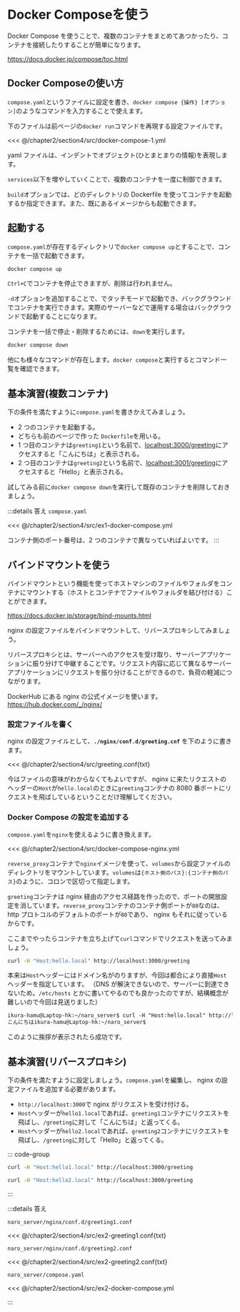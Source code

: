 # Docker Composeを使う

Docker Compose を使うことで、複数のコンテナをまとめてあつかったり、コンテナを接続したりすることが簡単になります。

https://docs.docker.jp/compose/toc.html

## Docker Composeの使い方

`compose.yaml`というファイルに設定を書き、`docker compose {操作} [オプション]`のようなコマンドを入力することで使えます。

下のファイルは前ページの`docker run`コマンドを再現する設定ファイルです。

<<< @/chapter2/section4/src/docker-compose-1.yml

yaml ファイルは、インデントでオブジェクト(ひとまとまりの情報)を表現します。

`services`以下を増やしていくことで、複数のコンテナを一度に制御できます。

`build`オプションでは、どのディレクトリの Dockerfile を使ってコンテナを起動するか指定できます。また、既にあるイメージからも起動できます。

## 起動する

`compose.yaml`が存在するディレクトリで`docker compose up`とすることで、コンテナを一括で起動できます。

```sh
docker compose up
```

`Ctrl+C`でコンテナを停止できますが、削除は行われません。

`-d`オプションを追加することで、でタッチモードで起動でき、バックグラウンドでコンテナを実行できます。実際のサーバーなどで運用する場合はバックグラウンドで起動することになります。

コンテナを一括で停止・削除するためには、`down`を実行します。

```sh
docker compose down
```

他にも様々なコマンドが存在します。`docker compose`と実行するとコマンド一覧を確認できます。

## 基本演習(複数コンテナ)

下の条件を満たすように`compose.yaml`を書きかえてみましょう。

- 2 つのコンテナを起動する。
- どちらも前のページで作った `Dockerfile`を用いる。
- 1 つ目のコンテナは`greeting1`という名前で、<a href="http://localhost:3000/greeting">localhost:3000/greeting</a>にアクセスすると「こんにちは」と表示される。
- 2 つ目のコンテナは`greeting2`という名前で、<a href="http://localhost:3001/greeting">localhost:3001/greeting</a>にアクセスすると「Hello」と表示される。

試してみる前に`docker compose down`を実行して既存のコンテナを削除しておきましょう。

:::details 答え
`compose.yaml`

<<< @/chapter2/section4/src/ex1-docker-compose.yml

コンテナ側のポート番号は、2 つのコンテナで異なっていればよいです。
:::

## バインドマウントを使う

バインドマウントという機能を使ってホストマシンのファイルやフォルダをコンテナにマウントする（ホストとコンテナでファイルやフォルダを結び付ける）ことができます。

https://docs.docker.jp/storage/bind-mounts.html

nginx の設定ファイルをバインドマウントして、リバースプロキシしてみましょう。

リバースプロキシとは、サーバーへのアクセスを受け取り、サーバーアプリケーションに振り分けて中継することです。リクエスト内容に応じて異なるサーバーアプリケーションにリクエストを振り分けることができるので、負荷の軽減につながります。

DockerHub にある nginx の公式イメージを使います。
https://hub.docker.com/_/nginx/

### 設定ファイルを書く

nginx の設定ファイルとして、**`./nginx/conf.d/greeting.cnf`** を下のように書きます。

<<< @/chapter2/section4/src/greeting.conf{txt}

今はファイルの意味がわからなくてもよいですが、 nginx に来たリクエストのヘッダーの`Host`が`hello.local`のときに`greeting`コンテナの 8080 番ポートにリクエストを飛ばしているということだけ理解してください。

### Docker Compose の設定を追加する

`compose.yaml`を`nginx`を使えるように書き換えます。

<<< @/chapter2/section4/src/docker-compose-nginx.yml

`reverse_proxy`コンテナで`nginx`イメージを使って、`volumes`から設定ファイルのディレクトリをマウントしています。`volumes`は`{ホスト側のパス}:{コンテナ側のパス}`のように、コロンで区切って指定します。

`greeting`コンテナは nginx 経由のアクセス経路を作ったので、ポートの開放設定を消しています。`reverse_proxy`コンテナのコンテナ側ポートが`80`なのは、http プロトコルのデフォルトのポートが`80`であり、 nginx もそれに従っているからです。

ここまでやったらコンテナを立ち上げて`curl`コマンドでリクエストを送ってみましょう。

```sh
curl -H "Host:hello.local" http://localhost:3000/greeting
```

本来は`Host`ヘッダーにはドメイン名がのりますが、今回は都合により直接`Host`ヘッダーを指定しています。
（DNS が解決できないので、サーバーに到達できないため。`/etc/hosts` とかに書いてやるのでも良かったのですが、結構概念が難しいので今回は見送りました）

```txt
ikura-hamu@Laptop-hk:~/naro_server$ curl -H "Host:hello.local" http://localhost:3000/greeting
こんにちはikura-hamu@Laptop-hk:~/naro_server$
```

このように挨拶が表示されたら成功です。

## 基本演習(リバースプロキシ)

下の条件を満たすように設定しましょう。`compose.yaml`を編集し、 nginx の設定ファイルを追加する必要があります。

- `http://localhost:3000`で nginx がリクエストを受け付ける。
- `Host`ヘッダーが`hello1.local`であれば、`greeting1`コンテナにリクエストを飛ばし、`/greeting`に対して「こんにちは」と返ってくる。
- `Host`ヘッダーが`hello2.local`であれば、`greeting2`コンテナにリクエストを飛ばし、`/greeting`に対して「Hello」と返ってくる。

::: code-group

```sh [こんにちは]
curl -H "Host:hello1.local" http://localhost:3000/greeting
```

```sh [Hello]
curl -H "Host:hello2.local" http://localhost:3000/greeting
```

:::

:::details  答え

`naro_server/nginx/conf.d/greeting1.conf`

<<< @/chapter2/section4/src/ex2-greeting1.conf{txt}

`naro_server/nginx/conf.d/greeting2.conf`

<<< @/chapter2/section4/src/ex2-greeting2.conf{txt}

`naro_server/compose.yaml`

<<< @/chapter2/section4/src/ex2-docker-compose.yml

:::
